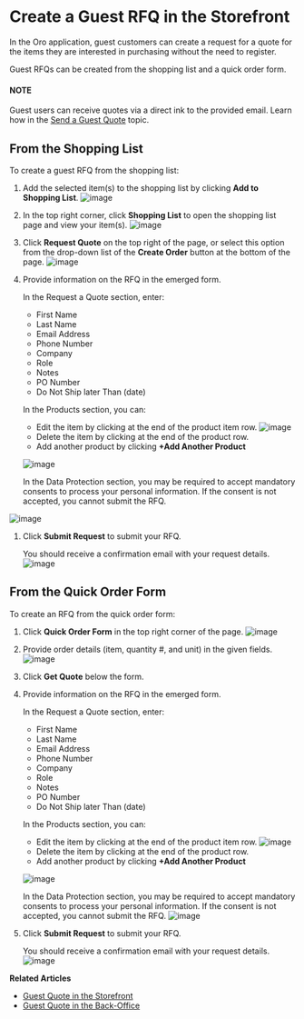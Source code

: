 <a id="frontstore-guide-rfq-guests"></a>

<a id="frontstore-guide-guest-rfq"></a>

# Create a Guest RFQ in the Storefront

<!-- begin -->

In the Oro application, guest customers can create a request for a quote for the items they are interested in purchasing without the need to register.

Guest RFQs can be created from the shopping list and a quick order form.

#### NOTE
Guest users can receive quotes via a direct ink to the provided email. Learn how in the [Send a Guest Quote](../../../back-office/sales/quotes/guest-quote.md#user-guide-sales-guest-quotes) topic.

## From the Shopping List

To create a guest RFQ from the shopping list:

1. Add the selected item(s) to the shopping list by clicking **Add to Shopping List**.
   ![image](user/img/storefront/rfq/GuestItemAddedtoSL.png)
2. In the top right corner, click **Shopping List** to open the shopping list page and view your item(s).
   ![image](user/img/storefront/rfq/GuestSLButton.png)
3. Click **Request Quote** on the top right of the page, or select this option from the drop-down list of the **Create Order** button at the bottom of the page.
   ![image](user/img/storefront/rfq/GuestCreateRFQButtons.png)
4. Provide information on the RFQ in the emerged form.

   In the Request a Quote section, enter:
   * First Name
   * Last Name
   * Email Address
   * Phone Number
   * Company
   * Role
   * Notes
   * PO Number
   * Do Not Ship later Than (date)

   In the Products section, you can:
   * Edit the item by clicking <i class="fas fa-pencil-alt" aria-hidden="true"></i> at the end of the product item row.
     ![image](user/img/storefront/rfq/GuestEditProductInRFQ.png)
   * Delete the item by clicking <i class="fas fa-trash-alt" aria-hidden="true"></i> at the end of the product row.
   * Add another product by clicking **+Add Another Product**

   ![image](user/img/storefront/rfq/GuestRFQForm.png)

   In the Data Protection section, you may be required to accept mandatory consents to process your personal information. If the consent is not accepted, you cannot submit the RFQ.

![image](user/img/storefront/rfq/rfq_data_protection.png)
1. Click **Submit Request** to submit your RFQ.

   You should receive a confirmation email with your request details.
   ![image](user/img/storefront/rfq/GuestConfirmationDetails.png)

## From the Quick Order Form

To create an RFQ from the quick order form:

1. Click **Quick Order Form** in the top right corner of the page.
   ![image](user/img/storefront/orders/GuestQuickOrderButton.png)
2. Provide order details (item, quantity #, and unit) in the given fields.
   ![image](user/img/storefront/rfq/GuestQuickOrderDetails.png)
3. Click **Get Quote** below the form.
4. Provide information on the RFQ in the emerged form.

   In the Request a Quote section, enter:
   * First Name
   * Last Name
   * Email Address
   * Phone Number
   * Company
   * Role
   * Notes
   * PO Number
   * Do Not Ship later Than (date)

   In the Products section, you can:
   * Edit the item by clicking <i class="fas fa-pencil-alt" aria-hidden="true"></i> at the end of the product item row.
     ![image](user/img/storefront/rfq/GuestEditProductInRFQ.png)
   * Delete the item by clicking <i class="fas fa-trash-alt" aria-hidden="true"></i> at the end of the product row.
   * Add another product by clicking **+Add Another Product**

   ![image](user/img/storefront/rfq/GuestRFQForm.png)

   In the Data Protection section, you may be required to accept mandatory consents to process your personal information. If the consent is not accepted, you cannot submit the RFQ.
   ![image](user/img/storefront/orders/data_protection_quick_order_form.png)
5. Click **Submit Request** to submit your RFQ.

   You should receive a confirmation email with your request details.
   ![image](user/img/storefront/rfq/GuestConfirmationDetails.png)

<!-- finish -->

**Related Articles**

* [Guest Quote in the Storefront](../../quotes/guests.md#frontstore-guide-guest-quotes)
* [Guest Quote in the Back-Office](../../../back-office/sales/quotes/guest-quote.md#user-guide-sales-guest-quotes)

<!-- fa-bars = fa-navicon -->
<!-- Ic Tiles is used as Set As Default in saved views, and as tiles in display layout options -->
<!-- IcPencil refers to Rename in Commerce and Inline Editing in CRM -->
<!-- Check mark in the square. -->
<!-- SortDesc is also used as drop-down arrow -->
